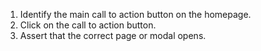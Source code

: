 1. Identify the main call to action button on the homepage.
2. Click on the call to action button.
3. Assert that the correct page or modal opens.